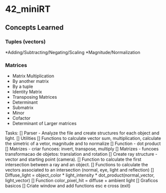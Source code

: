 # 42_miniRT
## Concepts Learned
### Tuples (vectors)
*Adding/Subtracting/Negating/Scaling
*Magnitude/Normalization
### Matrices
* Matrix Multiplication
*   By another matrix
*   By a tuple
* Identity Matrix
* Transposing Matrices
* Determinant
*   Submatrix
*   Minor
*   Cofactor
*   Determinant of Larger matrices

Tasks:
[] Parser - Analyze the file and create structures for each object and light.
[] Utilities
  [] Functions to calculate vector sum, multiplication, calculate the simetric of a vetor, magnitude and to normalize
  [] Function - dot product
  [] Matrizes - criar funcoes: invert, transpose, multiply
  [] Matrizes - funcoes transformacao de objetos: translation and rotation
  [] Create ray structure - vector and starting point (camera).
  [] Function to calculate the first intersection between a ray and an object.
  [] Functions to calculate the vectors associated to an intersection (normal, eye, light and reflection)
  [] Diffuse_light = object_color * light_intensity * dot_product(normal_vector, light_vector)
  [] Function color_pixel_hit = diffuse + ambient light
[] Graficos basicos
  [] Criate window and add functions esc e cross (exit)
